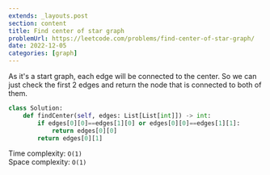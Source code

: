 ```yaml
---
extends: _layouts.post
section: content
title: Find center of star graph
problemUrl: https://leetcode.com/problems/find-center-of-star-graph/
date: 2022-12-05
categories: [graph]
---
```


As it's a start graph, each edge will be connected to the center. So we can just check the first 2 edges and return the node that is connected to both of them.

```python
class Solution:
    def findCenter(self, edges: List[List[int]]) -> int:
        if edges[0][0]==edges[1][0] or edges[0][0]==edges[1][1]:
            return edges[0][0]
        return edges[0][1]
```

Time complexity: `O(1)` <br/>
Space complexity: `O(1)`